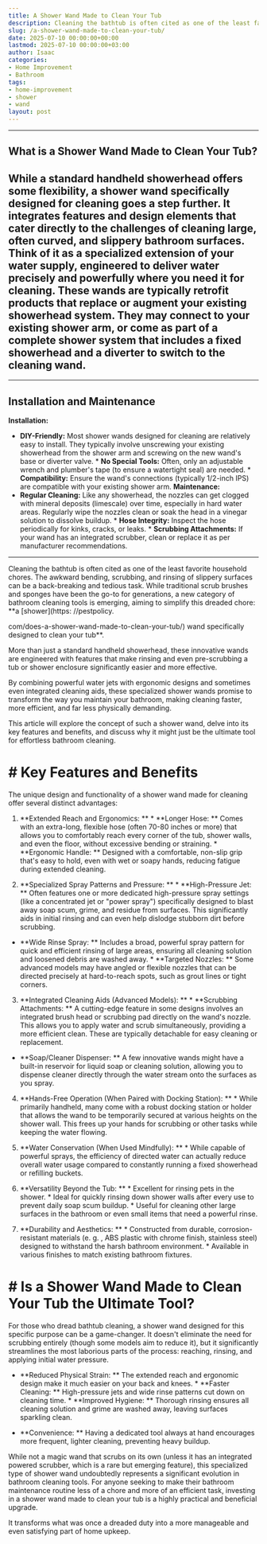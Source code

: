 ```yaml
---
title: A Shower Wand Made to Clean Your Tub
description: Cleaning the bathtub is often cited as one of the least favorite household chores. The awkward bending, scrubbing, and rinsing of slippery surfaces can be a...
slug: /a-shower-wand-made-to-clean-your-tub/
date: 2025-07-10 00:00:00+00:00
lastmod: 2025-07-10 00:00:00+03:00
author: Isaac
categories:
- Home Improvement
- Bathroom
tags:
- home-improvement
- shower
- wand
layout: post
---
```

---
## What is a Shower Wand Made to Clean Your Tub?
While a standard handheld showerhead offers some flexibility, a shower wand specifically designed for cleaning goes a step further. It integrates features and design elements that cater directly to the challenges of cleaning large, often curved, and slippery bathroom surfaces. Think of it as a specialized extension of your water supply, engineered to deliver water precisely and powerfully where you need it for cleaning.
These wands are typically **retrofit products** that replace or augment your existing showerhead system. They may connect to your existing shower arm, or come as part of a complete shower system that includes a fixed showerhead and a diverter to switch to the cleaning wand.
---
---
## Installation and Maintenance
**Installation:**
* **DIY-Friendly:** Most shower wands designed for cleaning are relatively easy to install. They typically involve unscrewing your existing showerhead from the shower arm and screwing on the new wand's base or diverter valve. * **No Special Tools:** Often, only an adjustable wrench and plumber's tape (to ensure a watertight seal) are needed. * **Compatibility:** Ensure the wand's connections (typically 1/2-inch IPS) are compatible with your existing shower arm.
**Maintenance:**
* **Regular Cleaning:** Like any showerhead, the nozzles can get clogged with mineral deposits (limescale) over time, especially in hard water areas. Regularly wipe the nozzles clean or soak the head in a vinegar solution to dissolve buildup. * **Hose Integrity:** Inspect the hose periodically for kinks, cracks, or leaks. * **Scrubbing Attachments:** If your wand has an integrated scrubber, clean or replace it as per manufacturer recommendations.
---

Cleaning the bathtub is often cited as one of the least favorite household chores. The awkward bending, scrubbing, and rinsing of slippery surfaces can be a back-breaking and tedious task. While traditional scrub brushes and sponges have been the go-to for generations, a new category of bathroom cleaning tools is emerging, aiming to simplify this dreaded chore: **a [shower](https: //pestpolicy.

com/does-a-shower-wand-made-to-clean-your-tub/) wand specifically designed to clean your tub**.

More than just a standard handheld showerhead, these innovative wands are engineered with features that make rinsing and even pre-scrubbing a tub or shower enclosure significantly easier and more effective.

By combining powerful water jets with ergonomic designs and sometimes even integrated cleaning aids, these specialized shower wands promise to transform the way you maintain your bathroom, making cleaning faster, more efficient, and far less physically demanding.

This article will explore the concept of such a shower wand, delve into its key features and benefits, and discuss why it might just be the ultimate tool for effortless bathroom cleaning.

# # Key Features and Benefits

The unique design and functionality of a shower wand made for cleaning offer several distinct advantages:

1. **Extended Reach and Ergonomics: ** * **Longer Hose: ** Comes with an extra-long, flexible hose (often 70-80 inches or more) that allows you to comfortably reach every corner of the tub, shower walls, and even the floor, without excessive bending or straining. * **Ergonomic Handle: ** Designed with a comfortable, non-slip grip that's easy to hold, even with wet or soapy hands, reducing fatigue during extended cleaning.

2. **Specialized Spray Patterns and Pressure: ** * **High-Pressure Jet: ** Often features one or more dedicated high-pressure spray settings (like a concentrated jet or "power spray") specifically designed to blast away soap scum, grime, and residue from surfaces. This significantly aids in initial rinsing and can even help dislodge stubborn dirt before scrubbing.

* **Wide Rinse Spray: ** Includes a broad, powerful spray pattern for quick and efficient rinsing of large areas, ensuring all cleaning solution and loosened debris are washed away. * **Targeted Nozzles: ** Some advanced models may have angled or flexible nozzles that can be directed precisely at hard-to-reach spots, such as grout lines or tight corners.

3. **Integrated Cleaning Aids (Advanced Models): ** * **Scrubbing Attachments: ** A cutting-edge feature in some designs involves an integrated brush head or scrubbing pad directly on the wand's nozzle. This allows you to apply water and scrub simultaneously, providing a more efficient clean. These are typically detachable for easy cleaning or replacement.

* **Soap/Cleaner Dispenser: ** A few innovative wands might have a built-in reservoir for liquid soap or cleaning solution, allowing you to dispense cleaner directly through the water stream onto the surfaces as you spray.

4. **Hands-Free Operation (When Paired with Docking Station): ** * While primarily handheld, many come with a robust docking station or holder that allows the wand to be temporarily secured at various heights on the shower wall. This frees up your hands for scrubbing or other tasks while keeping the water flowing.

5. **Water Conservation (When Used Mindfully): ** * While capable of powerful sprays, the efficiency of directed water can actually reduce overall water usage compared to constantly running a fixed showerhead or refilling buckets.

6. **Versatility Beyond the Tub: ** * Excellent for rinsing pets in the shower. * Ideal for quickly rinsing down shower walls after every use to prevent daily soap scum buildup. * Useful for cleaning other large surfaces in the bathroom or even small items that need a powerful rinse.

7. **Durability and Aesthetics: ** * Constructed from durable, corrosion-resistant materials (e. g. , ABS plastic with chrome finish, stainless steel) designed to withstand the harsh bathroom environment. * Available in various finishes to match existing bathroom fixtures.

# # Is a Shower Wand Made to Clean Your Tub the Ultimate Tool?

For those who dread bathtub cleaning, a shower wand designed for this specific purpose can be a game-changer. It doesn't eliminate the need for scrubbing entirely (though some models aim to reduce it), but it significantly streamlines the most laborious parts of the process: reaching, rinsing, and applying initial water pressure.

* **Reduced Physical Strain: ** The extended reach and ergonomic design make it much easier on your back and knees. * **Faster Cleaning: ** High-pressure jets and wide rinse patterns cut down on cleaning time. * **Improved Hygiene: ** Thorough rinsing ensures all cleaning solution and grime are washed away, leaving surfaces sparkling clean.

* **Convenience: ** Having a dedicated tool always at hand encourages more frequent, lighter cleaning, preventing heavy buildup.

While not a magic wand that scrubs on its own (unless it has an integrated powered scrubber, which is a rare but emerging feature), this specialized type of shower wand undoubtedly represents a significant evolution in bathroom cleaning tools. For anyone seeking to make their bathroom maintenance routine less of a chore and more of an efficient task, investing in a shower wand made to clean your tub is a highly practical and beneficial upgrade.

It transforms what was once a dreaded duty into a more manageable and even satisfying part of home upkeep.
